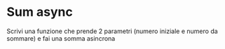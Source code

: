 # Sum async

Scrivi una funzione che prende 2 parametri (numero iniziale e numero da sommare) e fai una somma asincrona
